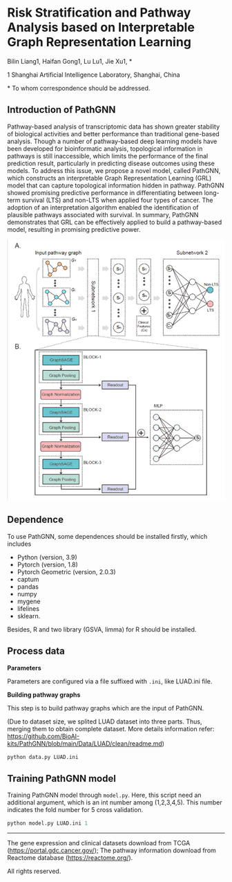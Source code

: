 # Risk Stratification and Pathway Analysis based on Interpretable Graph Representation Learning

Bilin Liang1, Haifan Gong1, Lu Lu1, Jie Xu1, *

1 Shanghai Artificial Intelligence Laboratory, Shanghai, China

\* To whom correspondence should be addressed.

## Introduction of PathGNN

Pathway-based analysis of transcriptomic data has shown greater stability of biological activities and better performance than traditional gene-based analysis. Though a number of pathway-based deep learning models have been developed for bioinformatic analysis, topological information in pathways is still inaccessible, which limits the performance of the final prediction result, particularly in predicting disease outcomes using these models. To address this issue, we propose a novel model, called PathGNN, which constructs an interpretable Graph Representation Learning (GRL) model that can capture topological information hidden in pathway. PathGNN showed promising predictive performance in differentiating between long-term survival (LTS) and non-LTS when applied four types of cancer. The adoption of an interpretation algorithm enabled the identification of plausible pathways associated with survival. In summary, PathGNN demonstrates that GRL can be effectively applied to build a pathway-based model, resulting in promising predictive power. 

<div align=center>
<img src="https://github.com/BioAI-kits/PathGNN/blob/main/Figure/Figure.png" />
</div>

## Dependence

To use PathGNN, some dependences should be installed firstly, which includes 

- Python (version, 3.9)
- Pytorch (version, 1.8)
- Pytorch Geometric (version, 2.0.3)
- captum
- pandas
- numpy
- mygene
- lifelines
- sklearn. 

Besides, R and two library (GSVA, limma) for R should be installed. 

## Process data

**Parameters**

Parameters are configured via a file suffixed with `.ini`, like LUAD.ini file.

**Building pathway graphs**

This step is to build pathway graphs which are the input of PathGNN. 

(Due to dataset size, we splited LUAD dataset into three parts. Thus, merging them to obtain complete dataset. More details information refer: https://github.com/BioAI-kits/PathGNN/blob/main/Data/LUAD/clean/readme.md)

```py
python data.py LUAD.ini
```

## Training PathGNN model

Training PathGNN model through `model.py`. Here, this script need an additional argument, which is an int number among (1,2,3,4,5). This number indicates the fold number for 5 cross validation.  

```py
python model.py LUAD.ini 1
```

---

The gene expression and clinical datasets download from TCGA (https://portal.gdc.cancer.gov/); The pathway information download from Reactome database (https://reactome.org/). 

All rights reserved.

